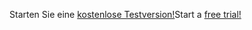 <span data-ttu-id="bd59f-101">Starten Sie eine [kostenlose Testversion!](https://go.microsoft.com/fwlink/?linkid=847861)</span><span class="sxs-lookup"><span data-stu-id="bd59f-101">Start a [free trial!](https://go.microsoft.com/fwlink/?linkid=847861)</span></span>